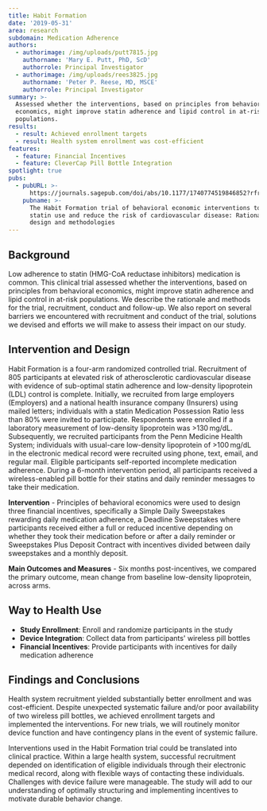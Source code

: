 ```yaml
---
title: Habit Formation
date: '2019-05-31'
area: research
subdomain: Medication Adherence
authors:
  - authorimage: /img/uploads/putt7815.jpg
    authorname: 'Mary E. Putt, PhD, ScD'
    authorrole: Principal Investigator
  - authorimage: /img/uploads/rees3825.jpg
    authorname: 'Peter P. Reese, MD, MSCE'
    authorrole: Principal Investigator
summary: >-
  Assessed whether the interventions, based on principles from behavioral
  economics, might improve statin adherence and lipid control in at-risk
  populations. 
results:
  - result: Achieved enrollment targets
  - result: Health system enrollment was cost-efficient
features:
  - feature: Financial Incentives
  - feature: CleverCap Pill Bottle Integration
spotlight: true
pubs:
  - pubURL: >-
      https://journals.sagepub.com/doi/abs/10.1177/1740774519846852?rfr_dat=cr_pub%3Dpubmed&url_ver=Z39.88-2003&rfr_id=ori%3Arid%3Acrossref.org&journalCode=ctja
    pubname: >-
      The Habit Formation trial of behavioral economic interventions to improve
      statin use and reduce the risk of cardiovascular disease: Rationale,
      design and methodologies
---
```

## Background

Low adherence to statin (HMG-CoA reductase inhibitors) medication is common. This clinical trial assessed whether the interventions, based on principles from behavioral economics, might improve statin adherence and lipid control in at-risk populations. We describe the rationale and methods for the trial, recruitment, conduct and follow-up. We also report on several barriers we encountered with recruitment and conduct of the trial, solutions we devised and efforts we will make to assess their impact on our study.

## Intervention and Design

Habit Formation is a four-arm randomized controlled trial. Recruitment of 805 participants at elevated risk of atherosclerotic cardiovascular disease with evidence of sub-optimal statin adherence and low-density lipoprotein (LDL) control is complete. Initially, we recruited from large employers (Employers) and a national health insurance company (Insurers) using mailed letters; individuals with a statin Medication Possession Ratio less than 80% were invited to participate. Respondents were enrolled if a laboratory measurement of low-density lipoprotein was >130 mg/dL. Subsequently, we recruited participants from the Penn Medicine Health System; individuals with usual-care low-density lipoprotein of >100 mg/dL in the electronic medical record were recruited using phone, text, email, and regular mail. Eligible participants self-reported incomplete medication adherence. During a 6-month intervention period, all participants received a wireless-enabled pill bottle for their statins and daily reminder messages to take their medication. 

**Intervention** - Principles of behavioral economics were used to design three financial incentives, specifically a Simple Daily Sweepstakes rewarding daily medication adherence, a Deadline Sweepstakes where participants received either a full or reduced incentive depending on whether they took their medication before or after a daily reminder or Sweepstakes Plus Deposit Contract with incentives divided between daily sweepstakes and a monthly deposit. 

**Main Outcomes and Measures** - Six months post-incentives, we compared the primary outcome, mean change from baseline low-density lipoprotein, across arms.

## Way to Health Use

* **Study Enrollment**: Enroll and randomize participants in the study
* **Device Integration**: Collect data from participants' wireless pill bottles
* **Financial Incentives**: Provide participants with incentives for daily medication adherence

## Findings and Conclusions

Health system recruitment yielded substantially better enrollment and was cost-efficient. Despite unexpected systematic failure and/or poor availability of two wireless pill bottles, we achieved enrollment targets and implemented the interventions. For new trials, we will routinely monitor device function and have contingency plans in the event of systemic failure.

Interventions used in the Habit Formation trial could be translated into clinical practice. Within a large health system, successful recruitment depended on identification of eligible individuals through their electronic medical record, along with flexible ways of contacting these individuals. Challenges with device failure were manageable. The study will add to our understanding of optimally structuring and implementing incentives to motivate durable behavior change.
